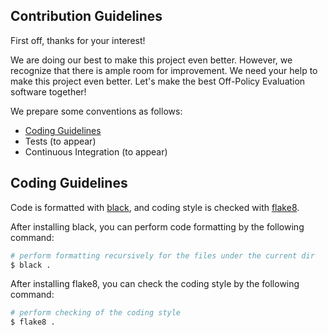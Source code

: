 ## Contribution Guidelines
First off, thanks for your interest!

We are doing our best to make this project even better. However, we recognize that there is ample room for improvement.
We need your help to make this project even better. 
Let's make the best Off-Policy Evaluation software together!

We prepare some conventions as follows:

- [Coding Guidelines](#coding-guidelines)
- Tests (to appear)
- Continuous Integration (to appear)

## Coding Guidelines

Code is formatted with [black](https://github.com/psf/black),
and coding style is checked with [flake8](http://flake8.pycqa.org).

After installing black, you can perform code formatting by the following command:

```bash
# perform formatting recursively for the files under the current dir
$ black .
```

After installing flake8, you can check the coding style by the following command:

```bash
# perform checking of the coding style
$ flake8 .
```
